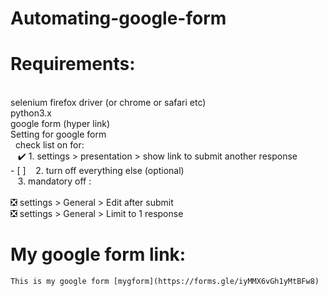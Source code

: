 # Automating-google-form

# Requirements: 
  </br>
  selenium firefox driver (or chrome or safari etc) </br>
  python3.x </br>
  google form (hyper link) </br>
  Setting for google form </br>
  &nbsp check list on for: </br>
     &nbsp;&nbsp; ✔️ 1. settings > presentation > show link to submit another response </br>
     - [ ] &nbsp;&nbsp;   2. turn off everything else (optional) </br>
     &nbsp;&nbsp;  3. mandatory off : </br></br>
       ❎ settings > General > Edit after submit </br>
       ❎ settings > General > Limit to 1 response </br>
       
  # My google form link:
  
    This is my google form [mygform](https://forms.gle/iyMMX6vGh1yMtBFw8)
      
